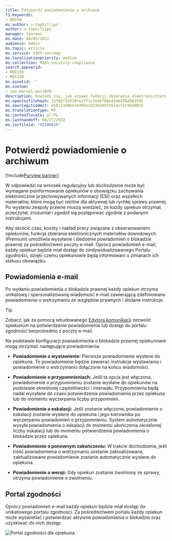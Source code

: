 ```yaml
---
title: Potwierdź powiadomienie o archiwum
f1.keywords:
- NOCSH
ms.author: v-tophillips
author: v-tophillips
manager: laurawi
ms.date: 04/05/2022
audience: Admin
ms.topic: article
ms.service: O365-seccomp
ms.localizationpriority: medium
ms.collection: M365-security-compliance
search.appverid:
- MOE150
- MET150
ms.assetid: ''
ms.custom:
- seo-marvel-apr2020
description: Dowiedz się, jak używać funkcji zbierania elektronicznych materiałów dowodowych (Premium) do wysyłania powiadomień o wstrzymaniu ze względów prawnych za pośrednictwem poczty e-mail oraz monitorowania stanu obowiązków.
ms.openlocfilehash: 21f02f25518fe2ff1c2e4bf80e43de476d381595
ms.sourcegitcommit: e50c13d9be3ed05ecb156d497551acf2c9da9015
ms.translationtype: MT
ms.contentlocale: pl-PL
ms.lasthandoff: 04/27/2022
ms.locfileid: "65100616"
---
```

# <a name="acknowledge-a-hold-notification"></a>Potwierdź powiadomienie o archiwum

[!include[Purview banner](../includes/purview-rebrand-banner.md)]

W odpowiedzi na wniosek regulacyjny lub dochodzenie może być wymagane poinformowanie opiekunów o obowiązku zachowania elektronicznie przechowywanych informacji (ESI) oraz wszelkich materiałów, które mogą być istotne dla aktywnej lub rychłej sprawy prawnej. Po wysłaniu zespoły prawne muszą wiedzieć, że każdy opiekun otrzymał, przeczytał, zrozumiał i zgodził się postępować zgodnie z podanymi instrukcjami.

Aby skrócić czas, koszty i nakład pracy związane z obserwowaniem opiekunów, funkcja zbierania elektronicznych materiałów dowodowych (Premium) umożliwia wysyłanie i śledzenie powiadomień o blokadzie prawnej za pośrednictwem poczty e-mail. Oprócz powiadomień e-mail, każdy opiekun będzie miał dostęp do zindywidualizowanego Portalu zgodności, dzięki czemu opiekunowie będą informowani o zmianach ich statusu obowiązku.

## <a name="email-notifications"></a>Powiadomienia e-mail

Po wydaniu powiadomienia o blokadzie prawnej każdy opiekun otrzyma unikatową i spersonalizowaną wiadomość e-mail zawierającą zdefiniowane powiadomienie o wstrzymaniu ze względów prawnych i dodane instrukcje. 

> [!TIP]
> Zobacz, jak za pomocą wbudowanego  [Edytora komunikacji](using-communications-editor.md) zezwolić opiekunom na potwierdzenie powiadomienia lub dostęp do portalu zgodności bezpośrednio z poczty e-mail.

Na podstawie konfiguracji powiadomienia o blokadzie prawnej opiekunowie mogą otrzymać następujące powiadomienia: 

- **Powiadomienie o wystawienie:** Pierwsze powiadomienie wysłane do opiekuna. To powiadomienie będzie zawierać instrukcje wystawiania i powiadomienie o wstrzymaniu dołączone na końcu wiadomości.

- **Powiadomienie o przypomnieniach:** Jeśli ta opcja jest włączona, powiadomienie o przypomnieniu zostanie wysłane do opiekunów na podstawie określonej częstotliwości i interwału. Przypomnienia będą nadal wysyłane do czasu potwierdzenia powiadomienia przez opiekuna lub do momentu wyczerpania liczby przypomnień.

- **Powiadomienie o eskalacji:** Jeśli zostanie włączone, powiadomienie o eskalacji zostanie wysłane do opiekuna i jego kierownika po wyczerpaniu powiadomień o przypomnieniu. System automatycznie wysyła powiadomienia o eskalacji do momentu ukończenia określonej liczby eskalacji lub do momentu potwierdzenia powiadomienia o blokadzie przez opiekuna.

- **Powiadomienie o ponownym zakończeniu:** W trakcie dochodzenia, jeśli treść powiadomienia o wstrzymaniu zostanie zaktualizowana, zaktualizowane powiadomienie zostanie automatycznie wysłane do opiekuna.

- **Powiadomienie o wersji:** Gdy opiekun zostanie zwolniony ze sprawy, otrzyma powiadomienie o zwolnieniu. 

## <a name="compliance-portal"></a>Portal zgodności

Oprócz powiadomień e-mail każdy opiekun będzie miał dostęp do unikatowego portalu zgodności. Za pośrednictwem portalu każdy opiekun może wyświetlać i potwierdzać aktywne powiadomienia o blokadzie oraz uzyskiwać do nich dostęp.

![Portal zgodności dla opiekuna.](../media/CustodianPortal.jpg)
